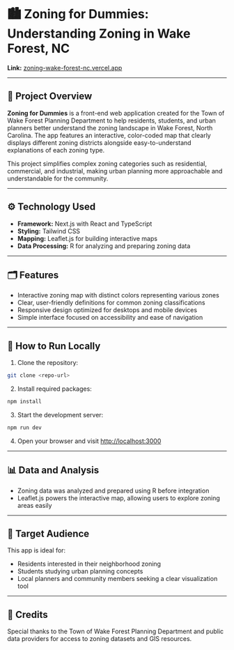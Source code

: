 # 🏙️ Zoning for Dummies: Understanding Zoning in Wake Forest, NC

**Link:** [zoning-wake-forest-nc.vercel.app](https://zoning-wake-forest-nc.vercel.app/)

---

## 📖 Project Overview

**Zoning for Dummies** is a front-end web application created for the Town of Wake Forest Planning Department to help residents, students, and urban planners better understand the zoning landscape in Wake Forest, North Carolina. The app features an interactive, color-coded map that clearly displays different zoning districts alongside easy-to-understand explanations of each zoning type.

This project simplifies complex zoning categories such as residential, commercial, and industrial, making urban planning more approachable and understandable for the community.

---

## ⚙️ Technology Used

* **Framework:** Next.js with React and TypeScript
* **Styling:** Tailwind CSS
* **Mapping:** Leaflet.js for building interactive maps
* **Data Processing:** R for analyzing and preparing zoning data

---

## 🗂️ Features

* Interactive zoning map with distinct colors representing various zones
* Clear, user-friendly definitions for common zoning classifications
* Responsive design optimized for desktops and mobile devices
* Simple interface focused on accessibility and ease of navigation

---

## 🚀 How to Run Locally

1. Clone the repository:

```bash
git clone <repo-url>
```

2. Install required packages:

```bash
npm install
```

3. Start the development server:

```bash
npm run dev
```

4. Open your browser and visit [http://localhost:3000](http://localhost:3000)

---

## 📊 Data and Analysis

* Zoning data was analyzed and prepared using R before integration
* Leaflet.js powers the interactive map, allowing users to explore zoning areas easily

---

## 🎯 Target Audience

This app is ideal for:

* Residents interested in their neighborhood zoning
* Students studying urban planning concepts
* Local planners and community members seeking a clear visualization tool

---

## 🙏 Credits

Special thanks to the Town of Wake Forest Planning Department and public data providers for access to zoning datasets and GIS resources.

